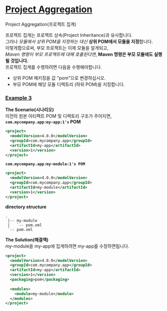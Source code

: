 # [Project Aggregation](https://maven.apache.org/guides/introduction/introduction-to-the-pom.html#Project_Aggregation)
Project Aggregation(프로젝트 집계)

프로젝트 집계는 프로젝트 상속(Project Inheritance)과 유사합니다.  
그러나 *모듈에서 상위 POM을 지정하는 대신* **상위 POM에서 모듈을 지정**합니다.  
이렇게함으로써, 부모 프로젝트는 이제 모듈을 알게되고,  
*Maven 명령이 부모 프로젝트에 대해 호출된다면*, **Maven 명령은 부모 모듈에도 실행될 것입니다.**  
프로젝트 집계를 수행하려면 다음을 수행해야합니다.  
 * 상위 POM 패키징을 값 "pom"으로 변경하십시오.  
 * 부모 POM에 해당 모듈 디렉토리 (하위 POM)을 지정합니다.  
 
 
### [Example 3](https://maven.apache.org/guides/introduction/introduction-to-the-pom.html#Example_3)
**The Scenario(시나리오)**  
이전의 원본 아티팩트 POM 및 디렉토리 구조가 주어지면,  
**`com.mycompany.app:my-app:1's` POM**  
~~~xml
<project>
  <modelVersion>4.0.0</modelVersion>
  <groupId>com.mycompany.app</groupId>
  <artifactId>my-app</artifactId>
  <version>1</version>
</project>
~~~
**`com.mycompany.app:my-module:1's POM`**  
~~~xml
<project>
  <modelVersion>4.0.0</modelVersion>
  <groupId>com.mycompany.app</groupId>
  <artifactId>my-module</artifactId>
  <version>1</version>
</project>
~~~
**directory structure**  
~~~
.
 |-- my-module
 |   `-- pom.xml
 `-- pom.xml
~~~

**The Solution(해결책)**  
my-module을 my-app에 집계하려면 my-app를 수정하면됩니다.  
~~~xml
<project>
  <modelVersion>4.0.0</modelVersion>
  <groupId>com.mycompany.app</groupId>
  <artifactId>my-app</artifactId>
  <version>1</version>
  <packaging>pom</packaging>
 
  <modules>
    <module>my-module</module>
  </modules>
</project>
~~~

